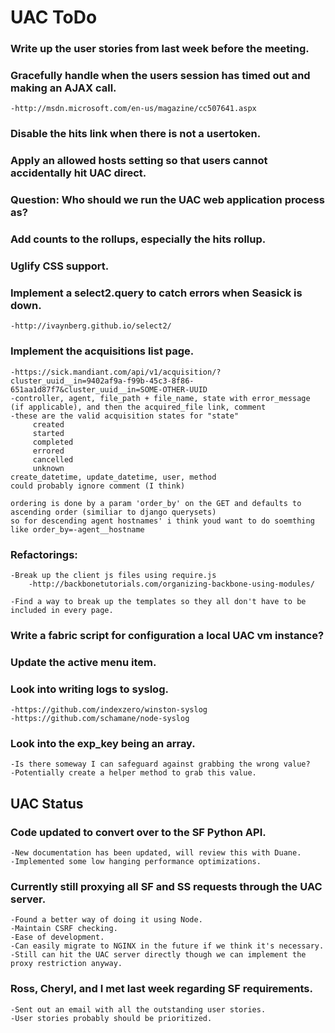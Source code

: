 UAC ToDo
========

### Write up the user stories from last week before the meeting.

### Gracefully handle when the users session has timed out and making an AJAX call.
    -http://msdn.microsoft.com/en-us/magazine/cc507641.aspx

### Disable the hits link when there is not a usertoken.

### Apply an allowed hosts setting so that users cannot accidentally hit UAC direct.

### Question: Who should we run the UAC web application process as?

### Add counts to the rollups, especially the hits rollup.

### Uglify CSS support.

### Implement a select2.query to catch errors when Seasick is down.
    -http://ivaynberg.github.io/select2/

### Implement the acquisitions list page.
    -https://sick.mandiant.com/api/v1/acquisition/?cluster_uuid__in=9402af9a-f99b-45c3-8f86-651aa1d87f7&cluster_uuid__in=SOME-OTHER-UUID
    -controller, agent, file_path + file_name, state with error_message (if applicable), and then the acquired_file link, comment
    -these are the valid acquisition states for "state"
         created
         started
         completed
         errored
         cancelled
         unknown
    create_datetime, update_datetime, user, method
    could probably ignore comment (I think)

    ordering is done by a param 'order_by' on the GET and defaults to ascending order (similiar to django querysets)
    so for descending agent hostnames' i think youd want to do soemthing like order_by=-agent__hostname

### Refactorings:
    -Break up the client js files using require.js
        -http://backbonetutorials.com/organizing-backbone-using-modules/

    -Find a way to break up the templates so they all don't have to be included in every page.

### Write a fabric script for configuration a local UAC vm instance?

### Update the active menu item.

### Look into writing logs to syslog.
    -https://github.com/indexzero/winston-syslog
    -https://github.com/schamane/node-syslog

### Look into the exp_key being an array.
    -Is there someway I can safeguard against grabbing the wrong value?
    -Potentially create a helper method to grab this value.


UAC Status
----------

### Code updated to convert over to the SF Python API.
    -New documentation has been updated, will review this with Duane.
    -Implemented some low hanging performance optimizations.
### Currently still proxying all SF and SS requests through the UAC server.
    -Found a better way of doing it using Node.
    -Maintain CSRF checking.
    -Ease of development.
    -Can easily migrate to NGINX in the future if we think it's necessary.
    -Still can hit the UAC server directly though we can implement the proxy restriction anyway.
### Ross, Cheryl, and I met last week regarding SF requirements.
    -Sent out an email with all the outstanding user stories.
    -User stories probably should be prioritized.
